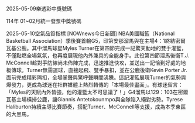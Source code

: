 
2025-05-09樂透彩中獎號碼

                                
114年 01~02月統一發票中獎號碼
                             
2025-05-10空氣品質指標
                              [NOWnews今日新聞] NBA美國職籃（National Basketball Association）季後賽首輪G5，印第安那溜馬與在主場4：1終結密爾瓦基公鹿。其中溜馬球星Myles Turner在第四節完成一記驚天動地的雙手灌籃，不僅點燃全場氣氛，也再度展現他內外兼具的全能身手。此役第四節溜馬後衛T.J. McConnell趁對手防線尚未佈陣完成，迅速推進快攻，並送出一記恰到好處的地板傳球。Turner無需運球，直接起飛、雙手暴扣，並在公鹿後衛Kevin Porter Jr.面前完成精彩隔扣，全場掌聲與驚呼聲瞬間沸騰。這記灌籃展現Turner的氣勢與爆發力，更成為球迷在社群媒體上熱烈轉傳的「本場最佳畫面」。有球迷留言：「Myles的天賦內外皆強，他的灌籃太不可思議了！」G4溜馬以129：103在密爾瓦基主場橫掃公鹿，讓Giannis Antetokounmpo與全隊陷入絕對劣勢。Tyrese Haliburton持續主導比賽節奏，搭配Turner、McConnell等支援，成為本季東區的大黑馬。